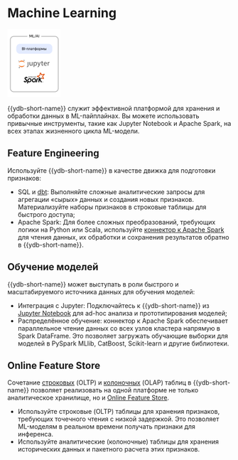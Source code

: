 # Machine Learning

![](_includes/olap_ml.png)


{{ydb-short-name}} служит эффективной платформой для хранения и обработки данных в ML-пайплайнах. Вы можете использовать привычные инструменты, такие как Jupyter Notebook и Apache Spark, на всех этапах жизненного цикла ML-модели.

## Feature Engineering

Используйте {{ydb-short-name}} в качестве движка для подготовки признаков:

- SQL и [dbt](../../../../integrations/migration/dbt.md): Выполняйте сложные аналитические запросы для агрегации «сырых» данных и создания новых признаков. Материализуйте наборы признаков в строковые таблицы для быстрого доступа;
- Apache Spark: Для более сложных преобразований, требующих логики на Python или Scala, используйте [коннектор к Apache Spark](../../../../integrations/ingestion/spark.md) для чтения данных, их обработки и сохранения результатов обратно в {{ydb-short-name}}.

## Обучение моделей

{{ydb-short-name}} может выступать в роли быстрого и масштабируемого источника данных для обучения моделей:

- Интеграция с Jupyter: Подключайтесь к {{ydb-short-name}} из [Jupyter Notebook](../../../../integrations/gui/jupyter.md) для ad-hoc анализа и прототипирования моделей;
- Распределённое обучение: коннектор к Apache Spark обеспечивает параллельное чтение данных со всех узлов кластера напрямую в Spark DataFrame. Это позволяет загружать обучающие выборки для моделей в PySpark MLlib, CatBoost, Scikit-learn и другие библиотеки.

## Online Feature Store

Сочетание [строковых](../../../../concepts/datamodel/table.md#row-oriented-tables) (OLTP) и [колоночных](../../../../concepts/datamodel/table.md#column-oriented-tables) (OLAP) таблиц в {{ydb-short-name}} позволяет реализовать на одной платформе не только аналитическое хранилище, но и [Online Feature Store](https://en.wikipedia.org/wiki/Feature_engineering#Feature_stores).

- Используйте строковые (OLTP) таблицы для хранения признаков, требующих точечного чтения с низкой задержкой. Это позволяет ML-моделям в реальном времени получать признаки для инференса.
- Используйте аналитические (колоночные) таблицы для хранения исторических данных и пакетного расчета этих признаков.
